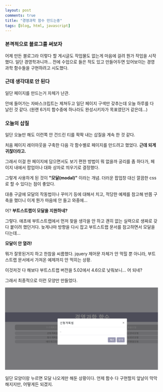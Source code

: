 ```yaml
---
layout: post
comments: true
title: "경영과학 함수 만드는중"
tags: [blog, html, javascript]
---
```

### 본격적으로 블로그를 써보자

어제 만든 블로그라 이렇다 할 게시글도 작업물도 없는게 마음에 걸려 뭔가 작업을 시작했다.
일단 경영학과니까... 전에 수업으로 들은 적도 있고 만들어두면 있어보이는 경영과학 함수들을 구현하려고 시도했다.

### 근데 생각대로 안 된다

일단 페이지를 만드는거 자체가 난관.

안에 들어가는 자바스크립트는 제쳐두고 일단 페이지 구색만 갖추는데 오늘 하루를 다 날린 것 같다.
(원랜 6가지 함수중에 하나라도 완성시키자가 목표였던거 같은데...)

### 오늘의 삽질

일단 오늘만 해도 이런쪽 안 건드린 티를 팍팍 내는 삽질을 계속 한 것 같다.

처음 페이지 레이아웃을 구축한 다음 각 함수별로 페이지를 만드려고 했었다.
**근데 되게 귀찮더라고.**

그래서 이걸 한 페이지에 담으면서도 보기 편한 방법이 뭐 없을까 궁리를 좀 하다가,
페이지 내에서 팝업이나 대화 상자로 띄우기로 결정했다.

그렇게 사용하게 된 것이 **"모달(modal)"** 이라는 개념.
더러운 팝업창 대신 깔끔한 css로 할 수 있다는 점이 좋았다.

대충 구글에 모달의 작동법이나 꾸미기 등에 대해서 치고,
적당한 예제를 참고해 반쯤 구축을 했더니 이게 뭔가 마음에 안 들고 와중에...

어? **부트스트랩이 모달을 지원하네?**

그렇다. 애초에 부트스트랩에서 먼저 찾을 생각을 안 하고 괜히 없는 실력으로 생짜로 갖다 붙이려 했던거다.
늦게나마 방향을 다시 잡고 부트스트랩 문서를 참고하면서 모달을 다는데...

**모달이 안 열려!**

뭐가 잘못된거지 하고 한참을 씨름했다.
jquery 제어문 자체가 안 먹힐 뿐 아니라, 부트스트랩 문서에서 가져온 예제까지 안 먹히는 상황.

이것저것 다 해보다 부트스트랩 버전을 5.02에서 4.6으로 낮춰보니... 어 되네?

그래서 최종적으로 이런 모양만 만들었다.

![screenshot](/assets/images/20210702.PNG)

일단 모양이랑 누르면 모달 나오게만 해둔 상황이다.
언제 함수 다 구현할지 앞날이 막막해지지만,
어떻게든 되겠지.
